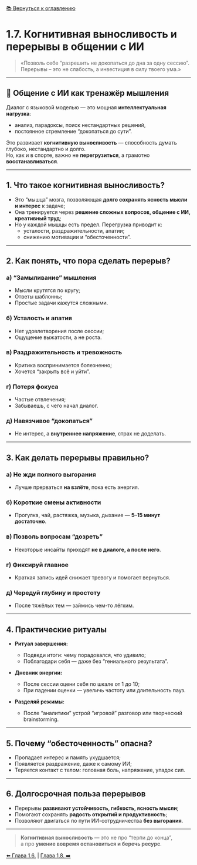 [📚 Вернуться к оглавлению](../../README_ru.md)

# 1.7. Когнитивная выносливость и перерывы в общении с ИИ

> «Позволь себе “разрешить не докопаться до дна за одну сессию”.  
> Перерывы – это не слабость, а инвестиция в силу твоего ума.»

---

## 🧠 Общение с ИИ как тренажёр мышления

Диалог с языковой моделью — это мощная **интеллектуальная нагрузка**:  
- анализ, парадоксы, поиск нестандартных решений,  
- постоянное стремление “докопаться до сути”.

Это развивает **когнитивную выносливость** — способность думать глубоко, нестандартно и долго.  
Но, как и в спорте, важно не **перегрузиться**, а грамотно **восстанавливаться**.

---

## 1. Что такое когнитивная выносливость?

- Это “мышца” мозга, позволяющая **долго сохранять ясность мысли и интерес** к задаче;
- Она тренируется через **решение сложных вопросов, общение с ИИ, креативный труд**;
- Но у каждой мышцы есть предел. Перегрузка приводит к:
  - усталости, раздражительности, апатии;
  - снижению мотивации и “обесточенности”.

---

## 2. Как понять, что пора сделать перерыв?

### а) “Замыливание” мышления  
- Мысли крутятся по кругу;  
- Ответы шаблонны;  
- Простые задачи кажутся сложными.

### б) Усталость и апатия  
- Нет удовлетворения после сессии;  
- Ощущение выжатости, а не роста.

### в) Раздражительность и тревожность  
- Критика воспринимается болезненно;  
- Хочется “закрыть всё и уйти”.

### г) Потеря фокуса  
- Частые отвлечения;  
- Забываешь, с чего начал диалог.

### д) Навязчивое “докопаться”  
- Не интерес, а **внутреннее напряжение**, страх не доделать.

---

## 3. Как делать перерывы правильно?

### а) Не жди полного выгорания  
- Лучше прерваться **на взлёте**, пока есть энергия.

### б) Короткие смены активности  
- Прогулка, чай, растяжка, музыка, дыхание — **5–15 минут достаточно**.

### в) Позволь вопросам “дозреть”  
- Некоторые инсайты приходят **не в диалоге, а после него**.

### г) Фиксируй главное  
- Краткая запись идей снижает тревогу и помогает вернуться.

### д) Чередуй глубину и простоту  
- После тяжёлых тем — займись чем-то лёгким.

---

## 4. Практические ритуалы

- **Ритуал завершения:**
  - Подведи итоги: чему порадовался, что удивило;
  - Поблагодари себя — даже без “гениального результата”.

- **Дневник энергии:**
  - После сессии оцени себя по шкале от 1 до 10;
  - При падении оценки — увеличь частоту или длительность пауз.

- **Разделяй режимы:**
  - После “аналитики” устрой “игровой” разговор или творческий brainstorming.

---

## 5. Почему “обесточенность” опасна?

- Пропадает интерес и память ухудшается;  
- Появляется раздражение, даже к самому ИИ;  
- Теряется контакт с телом: головная боль, напряжение, упадок сил.

---

## 6. Долгосрочная польза перерывов

- Перерывы **развивают устойчивость, гибкость, ясность мысли**;
- Помогают сохранять **радость открытий и продуктивность**;
- Позволяют двигаться по пути ИИ-сотрудничества **без выгорания**.

---

> **Когнитивная выносливость** — это не про “терпи до конца”,  
> а про **умение вовремя остановиться и беречь ресурс**.

[⬅️ Глава 1.6.](chapter16.md)  |  [Глава 1.8. ➡️](chapter18.md)